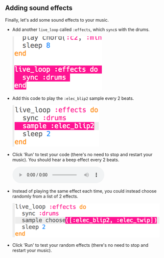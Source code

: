 ## Adding sound effects

Finally, let's add some sound effects to your music.

+ Add another `live_loop` called `:effects`, which `sync`s with the drums.
    
    ![captura de pantalla](images/dj-effects-loop.png)

+ Add this code to play the `:elec_blip2` sample every 2 beats.
    
    ![captura de pantalla](images/dj-effects-sample.png)

+ Click 'Run' to test your code (there's no need to stop and restart your music). You should hear a beep effect every 2 beats.
    
    <div id="audio-preview" class="pdf-hidden">
      <audio controls preload> <source src="resources/noises.mp3" type="audio/mpeg"> Your browser does not support the <code>audio</code> element. </audio>
    </div>
+ Instead of playing the same effect each time, you could instead choose randomly from a list of 2 effects.
    
    ![captura de pantalla](images/dj-effects-sample-choose.png)

+ Click 'Run' to test your random effects (there's no need to stop and restart your music).